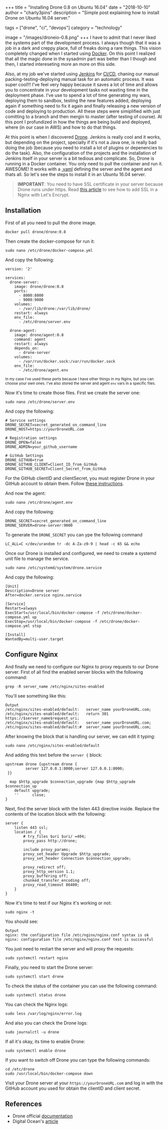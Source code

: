 +++
title = "Installing Drone 0.8 on Ubuntu 16.04"
date = "2018-10-10"
author = "charly3pins"
description = "Simple post explaining how to install Drone on Ubuntu 16.04 server."

tags = ["drone", "ci", "devops"]
category = "technology"

image = "/images/droneio-0.8.png"
+++
I have to admit that I never liked the systems part of the development process. I always though that it was a job in a dark and creppy place, full of freaks doing a rare things. This vision completely changed when I started using [Docker](https://www.docker.com/). On this point I realized that all the magic done in the sysadmin part was better than I though and then, I started intereseting more an more on this side. 

Also, at my job we've started using [Jenkins](https://jenkins.io/) for [CI/CD](https://www.atlassian.com/continuous-delivery/ci-vs-ci-vs-cd), chaning our manual packing-testing-deploying manual task for an automatic process. It was super cool!!! I've feel very happy because it saves a lot of time and allows you to concentrate in your development tasks not wasting time in the deployment phase. I've use to spend a lot of time generating my wars, deploying them to sandbox, testing the new features added, deploying again if something need to fix it again and finally releasing a new version of code and deploying to production. All these steps were simiplified with just comitting to a branch and then mergin to master (after testing of course). At this pont I profundized in how the things are being build and deployed, where (in our case in AWS) and how to do that things. 

At this point is when I discovered [Drone](https://drone.io/). Jenkins is really cool and it works, but depending on the project, specially if it's not a Java one, is really bad doing the job (because you need to install a lot of plugins or depenencies to do the task). Also, the configuration of the projects and the installation of Jenkins itself in your server is a bit tedious and complicate. So, Drone is running in a Docker container. You only need to pull the container and run it. AWESOME! It works with a [.yaml](http://yaml.org/) defining the server and the agent and thats all. So let's see the steps to install it in an Ubuntu 16.04 server.

> <b>IMPORTANT</b>: You need to have SSL certificate in your server because Drone runs under https. Read [this article](https://www.digitalocean.com/community/tutorials/how-to-secure-nginx-with-let-s-encrypt-on-ubuntu-16-04) to see how to add SSL in a Nginx with Let's Encrypt.


## Installation

First of all you need to pull the drone image.
```vim
docker pull drone/drone:0.8
```

Then create the docker-compose for run it:
```vim
sudo nano /etc/drone/docker-compose.yml
```

And copy the following:
```
version: '2'

services:
  drone-server:
    image: drone/drone:0.8
    ports:
      - 8000:8000
      - 9000:9000
    volumes:
      - /var/lib/drone:/var/lib/drone/
    restart: always
    env_file:
      - /etc/drone/server.env

  drone-agent:
    image: drone/agent:0.8
    command: agent
    restart: always
    depends_on:
      - drone-server
    volumes:
      - /var/run/docker.sock:/var/run/docker.sock
    env_file:
      - /etc/drone/agent.env
```
<small>In my case I've used these ports because I have other things in my Nginx, but you can choose your own ones. I've also stored the server and agent `env` vars in a specific files.</small>

Now it's time to create those files. First we create the server one:
```vim
sudo nano /etc/drone/server.env
```

And copy the following:
```
# Service settings 
DRONE_SECRET=secret_generated_on_command_line
DRONE_HOST=https://yourDroneURL.com

# Registration settings
DRONE_OPEN=false
DRONE_ADMIN=your_github_username

# GitHub Settings
DRONE_GITHUB=true
DRONE_GITHUB_CLIENT=Client_ID_from_GitHub
DRONE_GITHUB_SECRET=Client_Secret_from_GitHub
```

For the GitHub clientID and clientSecret, you must register Drone in your GitHub account to obtain them. Follow [these instructions](https://developer.github.com/apps/building-oauth-apps/creating-an-oauth-app/).

And now the agent:
```vim
sudo nano /etc/drone/agent.env
```

And copy the following:
```
DRONE_SECRET=secret_generated_on_command_line
DRONE_SERVER=drone-server:9000
```

To generate the `DRONE_SECRET` you can ype the following command 
```vim
LC_ALL=C </dev/urandom tr -dc A-Za-z0-9 | head -c 65 && echo
```

Once our Drone is installed and configured, we need to create a systemd unit file to manage the service.
```vim
sudo nano /etc/systemd/system/drone.service
```

And copy the following:
```
[Unit]
Description=Drone server
After=docker.service nginx.service

[Service]
Restart=always
ExecStart=/usr/local/bin/docker-compose -f /etc/drone/docker-compose.yml up
ExecStop=/usr/local/bin/docker-compose -f /etc/drone/docker-compose.yml stop

[Install]
WantedBy=multi-user.target
```

## Configure Nginx

And finally we need to configure our Nginx to proxy requests to our Drone server. First of all find the enabled server blocks with the following command:
```vim
grep -R server_name /etc/nginx/sites-enabled
```

You'll see something like this:
```vim
Output
/etc/nginx/sites-enabled/default:   server_name yourDroneURL.com;
/etc/nginx/sites-enabled/default:   return 301 https://$server_name$request_uri;
/etc/nginx/sites-enabled/default:   server_name yourDroneURL.com;
/etc/nginx/sites-enabled/default:#  server_name yourDroneURL.com;
```

After knowing the block that is handling our server, we can edit it typing:
```vim
sudo nano /etc/nginx/sites-enabled/default 
```
And adding this text before the `server {` block:
```vim
upstream drone {upstream drone {
         server 127.0.0.1:8000;server 127.0.0.1:8000;
 }}

  map $http_upgrade $connection_upgrade {map $http_upgrade $connection_up 
    default upgrade;
    ''      close;
}
```

Next, find the server block with the listen 443 directive inside. Replace the contents of the location block with the following:
```vim
server {
    listen 443 ssl;
    location / {
        # try_files $uri $uri/ =404;
        proxy_pass http://drone;

        include proxy_params;
        proxy_set_header Upgrade $http_upgrade;
        proxy_set_header Connection $connection_upgrade;

        proxy_redirect off;
        proxy_http_version 1.1;
        proxy_buffering off;
        chunked_transfer_encoding off;
        proxy_read_timeout 86400;
    }
}
```

Now it's time to test if our Nginx it's working or not:
```vim
sudo nginx -t
```

You should see:
```vim
Output
nginx: the configuration file /etc/nginx/nginx.conf syntax is ok
nginx: configuration file /etc/nginx/nginx.conf test is successful
```

You just need to restart the server and will proxy the requests:
```vim
sudo systemctl restart nginx
```

Finally, you need to start the Drone server:
```vim
sudo systemctl start drone
```

To check the status of the container you can use the following command:
```vim
sudo systemctl status drone
```

You can check the Nginx logs:
```vim
sudo less /var/log/nginx/error.log
```

And also you can check the Drone logs:
```vim
sudo journalctl -u drone
```

If all it's okay, its time to enable Drone:
```vim
sudo systemctl enable drone
```

If you want to switch off Drone you can type the following commands:
```vim
cd /etc/drone
sudo /usr/local/bin/docker-compose down
```

Visit your Drone server at your `https://yourDroneURL.com` and log in with the GitHub account you used for obtain the clientID and client secret.

## References
* Drone official [documentation](http://docs.drone.io/installation/)
* Digital Ocean's [article](https://www.digitalocean.com/community/tutorials/how-to-install-and-configure-drone-on-ubuntu-16-04)